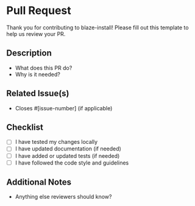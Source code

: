 # Pull Request

Thank you for contributing to blaze-install! Please fill out this template to help us review your PR.

## Description

- What does this PR do?
- Why is it needed?

## Related Issue(s)

- Closes #[issue-number] (if applicable)

## Checklist

- [ ] I have tested my changes locally
- [ ] I have updated documentation (if needed)
- [ ] I have added or updated tests (if needed)
- [ ] I have followed the code style and guidelines

## Additional Notes

- Anything else reviewers should know?
